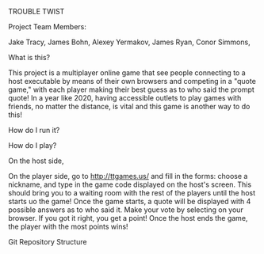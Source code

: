 TROUBLE TWIST

Project Team Members:

Jake Tracy,
James Bohn,
Alexey Yermakov,
James Ryan,
Conor Simmons,

What is this?

This project is a multiplayer online game that see people connecting to a host executable by means of their own browsers and competing in a "quote game," with each player making their best guess as to who said the prompt quote! In a year like 2020, having accessible outlets to play games with friends, no matter the distance, is vital and this game is another way to do this!

How do I run it?


How do I play?

On the host side,

On the player side, go to http://ttgames.us/ and fill in the forms: choose a nickname, and type in the game code displayed on the host's screen. This should bring you to a waiting room with the rest of the players until the host starts uo the game! Once the game starts, a quote will be displayed with 4 possible answers as to who said it. Make your vote by selecting on your browser. If you got it right, you get a point! Once the host ends the game, the player with the most points wins!

Git Repository Structure
